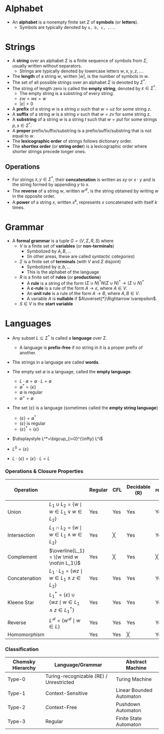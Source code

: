 # Alphabet

- An **alphabet** is a nonempty finite set $\Sigma$ of **symbols** (or **letters**).  
	- Symbols are typically denoted by `a, b, c, ...`.  
# Strings 

- A **string** over an alphabet $\Sigma$ is a finite sequence of symbols from $\Sigma$, usually written without separators.  
	- Strings are typically denoted by lowercase letters $w, x, y, z, ...$.  
- The **length** of a string $w$, written $|w|$, is the number of symbols in $w$.  
- The set of all possible strings over an alphabet $\Sigma$ is denoted by $\Sigma^*$.  
- The string of length zero is called the **empty string**, denoted by $\varepsilon \in \Sigma^*$.
	- The empty string is a substring of every string.  
	- $\varepsilon w = w \varepsilon = w$
	- $|\varepsilon| = 0$
- A **prefix** of a string $w$ is a string $u$ such that $w = uz$ for some string $z$.  
- A **suffix** of a string $w$ is a string $v$ such that $w = zv$ for some string $z$.  
- A **substring** of a string $w$ is a string $t$ such that $w = put$ for some strings $p, s \in \Sigma^*$.
- A **proper** prefix/suffix/substring is a prefix/suffix/substring that is not equal to $w$.  
- The **lexicographic order** of strings follows dictionary order.  
- The **shortlex order** (or **string order**) is a lexicographic order where shorter strings precede longer ones.  
## Operations  

- For strings $x, y \in \Sigma^*$, their **concatenation** is written as $xy$ or $x \cdot y$ and is the string formed by appending $y$ to $x$.  
- The **reverse** of a string $w$, written $w^\mathcal{R}$, is the string obtained by writing $w$ in the opposite order.  
- A **power** of a string $x$, written $x^k$, represents $x$ concatenated with itself $k$ times.  

# Grammar

- A **formal grammar** is a tuple $G=(V,\Sigma, R, S)$ where
	- $V$ is a finite set of **variables** (or **non-terminals**)
		- Symbolized by $A,B,\dots$
		- (In other areas, these are called _syntactic categories_)
	- $\Sigma$ is a finite set of **terminals** (with $\displaystyle V$ and $\displaystyle \Sigma$ disjoint)
		- Symbolized by $a,b,\dots$
		- This is the alphabet of the language
	- $R$ is a finite set of **rules** (or **productions**)
		- A **rule** is a string of the form $(\Sigma \cup N)^*N(\Sigma \cup N)^*\to(\Sigma \cup N)^*$ 
		- A **$\varepsilon$-rule** is a rule of the form $A\to \varepsilon$, where $A\in V$.
		- An **unit rule** is a rule of the form $A\to B$, where $A,B\in V$.
		- A variable $A$ is **nullable** if $A\overset{*}\Rightarrow \varepsilon$.
	- $S\in V$ is the **start variable**
# Languages

- Any subset $L \subseteq \Sigma^*$ is called a **language** over $\Sigma$.  
	- A language is **prefix-free** if no string in it is a proper prefix of another.  
- The strings in a language are called **words**.  
- The empty set $\emptyset$ is a language, called the **empty language**.
	- $L \cdot\emptyset=\emptyset \cdot L  = \emptyset$
	- $\emptyset^*=\{\varepsilon\}$
	- $\emptyset$ is regular
	- $\emptyset^+=\emptyset$
- The set $\{\varepsilon\}$ is a language (sometimes called the **empty string language**)
	- $\{\varepsilon\}=\emptyset^*$
	- $\{\varepsilon\}$ is regular
	- $\{\varepsilon\}^*=\{\varepsilon\}$

- $\displaystyle L^*=\bigcup_{i=0}^{\infty} L^i$	
- $L^0=\{\varepsilon\}$
- $L\cdot \{\varepsilon\} = \{\varepsilon\} \cdot L = L$

### Operations & Closure Properties 

| Operation     |                                                                            | Regular | CFL | Decidable (R) | Turing-recognizable (RE) |
| ------------- | -------------------------------------------------------------------------- | ------- | --- | ------------- | ------------------------ |
| Union         | $L_1 \cup L_2 = \{w \mid w \in L_1 \lor w \in L_2\}$                       | Yes     | Yes | Yes           | Yes                      |
| Intersection  | $L_1 \cap L_2 = \{w \mid w \in L_1 \land w \in L_2\}$                      | Yes     | ╳   | Yes           | Yes                      |
| Complement    | $\overline{L_1} = \{w \mid w \not\in L_1\}$                                | Yes     | ╳   | Yes           | ╳                        |
| Concatenation | $L_1 \cdot L_2 = \{wz \mid w \in L_1 \land z \in L_2\}$                    | Yes     | Yes | Yes           | Yes                      |
| Kleene Star   | $L_1^{*} = \{\varepsilon\} \cup \{wz \mid w \in L_1 \land z \in L_1^{*}\}$ | Yes     | Yes | Yes           | Yes                      |
| Reverse       | $L^\mathcal{R} = \{w^\mathcal{R} \mid w \in L\}$                           | Yes     | Yes | Yes           | Yes                      |
| Homomorphism  |                                                                            | Yes     | Yes | ╳             | Yes                      |

### Classification

| Chomsky Hierarchy | Language/Grammar                        | Abstract Machine         |
| ----------------- | --------------------------------------- | ------------------------ |
| Type-0            | Turing-recognizable (RE) / Unrestricted | Turing Machine           |
| Type-1            | Context-Sensitive                       | Linear Bounded Automaton |
| Type-2            | Context-Free                            | Pushdown Automaton       |
| Type-3            | Regular                                 | Finite State Automaton   |



